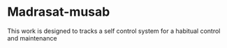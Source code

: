 # Madrasat-musab
This work is designed to tracks a self control system for a habitual control and maintenance
